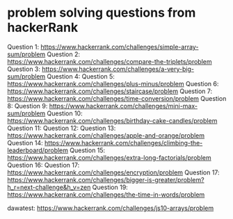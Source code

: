 # problem solving questions from hackerRank

Question 1: https://www.hackerrank.com/challenges/simple-array-sum/problem
Question 2: https://www.hackerrank.com/challenges/compare-the-triplets/problem
Question 3: https://www.hackerrank.com/challenges/a-very-big-sum/problem
Question 4: 
Question 5: https://www.hackerrank.com/challenges/plus-minus/problem
Question 6: https://www.hackerrank.com/challenges/staircase/problem
Question 7: https://www.hackerrank.com/challenges/time-conversion/problem
Question 8:
Question 9: https://www.hackerrank.com/challenges/mini-max-sum/problem
Question 10: https://www.hackerrank.com/challenges/birthday-cake-candles/problem
Question 11:
Question 12:
Question 13: https://www.hackerrank.com/challenges/apple-and-orange/problem
Question 14: https://www.hackerrank.com/challenges/climbing-the-leaderboard/problem
Question 15: https://www.hackerrank.com/challenges/extra-long-factorials/problem
Question 16: 
Question 17: https://www.hackerrank.com/challenges/encryption/problem
Question 17: https://www.hackerrank.com/challenges/bigger-is-greater/problem?h_r=next-challenge&h_v=zen
Question 19: https://www.hackerrank.com/challenges/the-time-in-words/problem

dawatest: https://www.hackerrank.com/challenges/js10-arrays/problem

